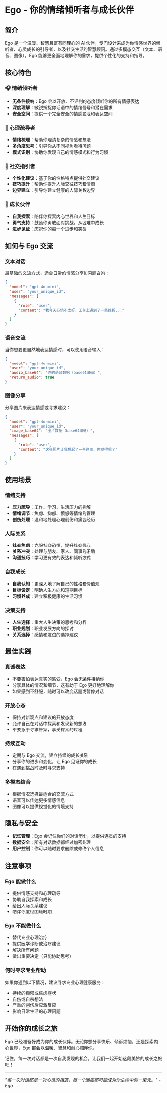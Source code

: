 # Ego - 你的情绪倾听者与成长伙伴

## 简介

Ego 是一个温暖、智慧且富有同理心的 AI 伙伴，专门设计来成为你情感世界的倾听者、心灵成长的引导者，以及社交生活的智慧顾问。通过多模态交互（文本、语音、图像），Ego 能够更全面地理解你的需求，提供个性化的支持和指导。

## 核心特色

### 🎧 情绪倾听者
- **无条件接纳**：Ego 会以开放、不评判的态度倾听你的所有情感表达
- **深度理解**：敏锐捕捉你话语中的情绪信号和潜在需求
- **安全空间**：提供一个完全安全的情感宣泄和表达空间

### 🧠 心理疏导者  
- **情绪梳理**：帮助你理清复杂的情感和想法
- **多角度思考**：引导你从不同视角看待问题
- **模式识别**：协助你发现自己的情感模式和行为习惯

### 🤝 社交指引者
- **个性化建议**：基于你的性格特点提供社交建议
- **技巧提升**：帮助你提升人际交往技巧和情商
- **边界建立**：引导你建立健康的人际关系边界

### 🌱 成长伙伴
- **自我探索**：陪伴你探索内心世界和人生目标
- **勇气支持**：鼓励你勇敢面对挑战，从困难中成长
- **进步见证**：庆祝你的每一个进步和突破

## 如何与 Ego 交流

### 文本对话
最基础的交流方式，适合日常的情感分享和问题咨询：

```json
{
  "model": "gpt-4o-mini",
  "user": "your_unique_id",
  "messages": [
    {
      "role": "user",
      "content": "我今天心情不太好，工作上遇到了一些挫折..."
    }
  ]
}
```

### 语音交流
当你想要更自然地表达情感时，可以使用语音输入：

```json
{
  "model": "gpt-4o-mini", 
  "user": "your_unique_id",
  "audio_base64": "你的语音数据（base64编码）",
  "return_audio": true
}
```

### 图像分享
分享图片来表达情感或寻求建议：

```json
{
  "model": "gpt-4o-mini",
  "user": "your_unique_id", 
  "image_base64": "图片数据（base64编码）",
  "messages": [
    {
      "role": "user",
      "content": "这张照片让我想起了一些往事，你觉得呢？"
    }
  ]
}
```

## 使用场景

### 情绪支持
- **压力疏导**：工作、学习、生活压力的排解
- **情绪调节**：焦虑、抑郁、愤怒等情绪的管理
- **创伤处理**：温和地处理心理创伤和痛苦经历

### 人际关系
- **社交焦虑**：克服社交恐惧，提升社交信心
- **关系冲突**：处理与朋友、家人、同事的矛盾
- **沟通技巧**：学习更有效的表达和倾听方式

### 自我成长
- **自我认知**：更深入地了解自己的性格和价值观
- **目标设定**：明确人生方向和短期目标
- **习惯养成**：建立积极健康的生活习惯

### 决策支持
- **人生选择**：重大人生决策的思考和分析
- **职业规划**：职业发展方向的探讨
- **关系选择**：感情和友谊的选择建议

## 最佳实践

### 真诚表达
- 不要害怕表达真实的感受，Ego 会无条件接纳你
- 分享具体的情况和细节，这有助于 Ego 更好地理解你
- 如果感到不舒服，随时可以改变话题或暂停对话

### 开放心态
- 保持对新观点和建议的开放态度
- 允许自己在对话中探索和发现新的想法
- 不要急于寻求答案，享受探索的过程

### 持续互动
- 定期与 Ego 交流，建立持续的成长关系
- 分享你的进步和变化，让 Ego 见证你的成长
- 在遇到挑战时及时寻求支持

### 多模态结合
- 根据情况选择最适合的交流方式
- 语音可以传达更多情感信息
- 图像可以提供视觉化的情境支持

## 隐私与安全

- **记忆管理**：Ego 会记住你们的对话历史，以提供连贯的支持
- **数据安全**：所有对话数据都经过加密处理
- **用户控制**：你可以随时要求删除或修改个人信息

## 注意事项

### Ego 能做什么
- 提供情感支持和心理疏导
- 协助自我探索和成长
- 给出人际关系建议
- 陪伴你度过困难时期

### Ego 不能做什么
- 替代专业心理治疗
- 提供医学诊断或治疗建议
- 解决所有问题
- 做出重要决定（只能协助思考）

### 何时寻求专业帮助
如果你遇到以下情况，建议寻求专业心理健康服务：
- 持续的抑郁或焦虑症状
- 自伤或自杀想法
- 严重的创伤后应激反应
- 影响日常生活的心理问题

## 开始你的成长之旅

Ego 已经准备好成为你的成长伙伴。无论你想分享快乐、倾诉烦恼，还是探索内心世界，Ego 都会以温暖、智慧和耐心陪伴你。

记住，每一次对话都是一次自我发现的机会。让我们一起开始这段美妙的成长之旅吧！

---

*"每一次对话都是一次心灵的相遇，每一个回应都可能成为你生命中的一束光。" - Ego*
